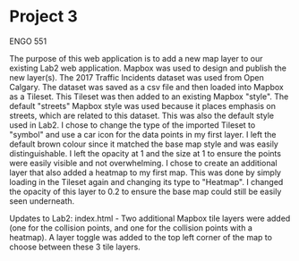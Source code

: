 # Project 3
ENGO 551

The purpose of this web application is to add a new map layer to our existing Lab2 web application. Mapbox was used to design and publish the new layer(s).
The 2017 Traffic Incidents dataset was used from Open Calgary. The dataset was saved as a csv file and then loaded into Mapbox as a Tileset. This
Tileset was then added to an existing Mapbox "style". The default "streets" Mapbox style was used because it places emphasis on streets, which are
related to this dataset. This was also the default style used in Lab2. I chose to change the type of the imported Tileset to "symbol" and use a car icon
for the data points in my first layer. I left the default brown colour since it matched the base map style and was easily distinguishable. I left the
opacity at 1 and the size at 1 to ensure the points were easily visible and not overwhelming. I chose to create an additional layer that also added a heatmap
to my first map. This was done by simply loading in the Tileset again and changing its type to "Heatmap". I changed the opacity of this layer to 0.2 to
ensure the base map could still be easily seen underneath.

Updates to Lab2:
index.html - Two additional Mapbox tile layers were added (one for the collision points, and one for the collision points with a heatmap). A layer
toggle was added to the top left corner of the map to choose between these 3 tile layers.
